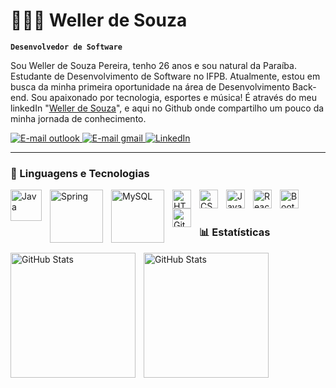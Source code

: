 # 🧑🏻‍💻 Weller de Souza

**`Desenvolvedor de Software`**

Sou Weller de Souza Pereira, tenho 26 anos e sou natural da Paraíba. Estudante de Desenvolvimento de Software no IFPB. Atualmente, estou em busca da minha primeira oportunidade na área de Desenvolvimento Back-end. Sou apaixonado por tecnologia, esportes e música! É através do meu linkedIn "[Weller de Souza](https://www.linkedin.com/in/weller-de-souza-2bb68b222/)", e aqui no Github onde compartilho um pouco da minha jornada de conhecimento.


<p align="left">
    <a href="mailto:weller_pereira@hotmail.com?subject=Contato%20via%20site&body=Olá%2C%20gostaria%20de%20entrar%20em%20contato.">
        <img 
            alt="E-mail outlook" 
            title="Entre em contato" 
            src="https://camo.githubusercontent.com/b71c2627ed44847b8d0837461e3ced5959257880509444b168d3c886241f529c/68747470733a2f2f696d672e736869656c64732e696f2f62616467652f4d6963726f736f66745f4f75746c6f6f6b2d3030373844343f7374796c653d666f722d7468652d6261646765266c6f676f3d6d6963726f736f66742d6f75746c6f6f6b266c6f676f436f6c6f723d7768697465"
        />
    </a>
    <a href="mailto:ujeller@gmail.com?subject=Contato%20via%20site&body=Olá%2C%20gostaria%20de%20entrar%20em%20contato.">
        <img 
            alt="E-mail gmail" 
            title="Entre em contato" 
            src="https://camo.githubusercontent.com/e5cfad4cbb1e023463333923b069b81749d94e8ff5722f851c7bb01d65bb0e95/68747470733a2f2f696d672e736869656c64732e696f2f62616467652f476d61696c2d4431343833363f7374796c653d666f722d7468652d6261646765266c6f676f3d676d61696c266c6f676f436f6c6f723d7768697465"
        />
    </a> 
    <a href="https://www.linkedin.com/in/weller-de-souza-2bb68b222/">
        <img 
            alt="LinkedIn" 
            title="Meu LinkedIn" 
            src="https://camo.githubusercontent.com/8c0692475a5bfc1d9e7361074bdb648e567cae7b5b40ffd32adae31180b0d7b6/68747470733a2f2f696d672e736869656c64732e696f2f62616467652f4c696e6b6564496e2d3030373742353f7374796c653d666f722d7468652d6261646765266c6f676f3d6c696e6b6564696e266c6f676f436f6c6f723d7768697465"
        />
    </a>
</p>

---

### 🤖 Linguagens e Tecnologias

<img 
    align="left" 
    alt="Java"
    title="Java" 
    width="50px" 
    style="padding-right: 10px;" 
    src="https://img.shields.io/badge/Java-ED8B00?style=for-the-badge&logo=java&logoColor=white" 
/>
<img 
    align="left" 
    alt="Spring"
    title="Spring" 
    width="85px" 
    style="padding-right: 10px;" 
    src="https://img.shields.io/badge/Spring-6DB33F?style=for-the-badge&logo=spring&logoColor=white" 
/>
<img 
    align="left" 
    alt="MySQL"
    title="MySQL" 
    width="85px" 
    style="padding-right: 10px;" 
    src="https://img.shields.io/badge/MySQL-00000F?style=for-the-badge&logo=mysql&logoColor=white" 
/>
<img 
    align="left" 
    alt="HTML"
    title="HTML" 
    width="30px" 
    style="padding-right: 10px;" 
    src="https://cdn.jsdelivr.net/gh/devicons/devicon@latest/icons/html5/html5-original.svg" 
/>
<img 
    align="left" 
    alt="CSS" 
    title="CSS"
    width="30px" 
    style="padding-right: 10px;" 
    src="https://cdn.jsdelivr.net/gh/devicons/devicon@latest/icons/css3/css3-original.svg" 
/>
<img 
    align="left" 
    alt="JavaScript" 
    title="JavaScript"
    width="30px" 
    style="padding-right: 10px;" 
    src="https://cdn.jsdelivr.net/gh/devicons/devicon@latest/icons/javascript/javascript-original.svg" 
/>
<img 
    align="left" 
    alt="React"
    title="React" 
    width="30px" 
    style="padding-right: 10px;" 
    src="https://cdn.jsdelivr.net/gh/devicons/devicon@latest/icons/react/react-original.svg" 
/>
<img 
    align="left" 
    alt="Bootstrap"
    title="Bootstrap" 
    width="30px" 
    style="padding-right: 10px;" 
    src="https://cdn.jsdelivr.net/gh/devicons/devicon@latest/icons/bootstrap/bootstrap-original.svg" 
/>
<img 
    align="left" 
    alt="Git" 
    title="Git"
    width="30px" 
    style="padding-right: 10px;" 
    src="https://cdn.jsdelivr.net/gh/devicons/devicon@latest/icons/git/git-original.svg" 
/>

<br/>
<br/>

### 📊 Estatísticas

<p>
  <img 
    align="left" 
    alt="GitHub Stats" 
    height="200" 
    style="padding-right: 10px;" 
    src="https://github-readme-stats.vercel.app/api?username=Wlllr&show_icons=true&theme=tokyonight&include_all_commits=true&locale=pt-br" 
  />

<img 
      align="left" 
      alt="GitHub Stats" 
      height="200" 
      src="https://github-readme-stats.vercel.app/api/top-langs/?username=Wlllr&theme=tokyonight&layout=compact&custom_title=Tecnologias&langs_count=9" 
  />
</p>
